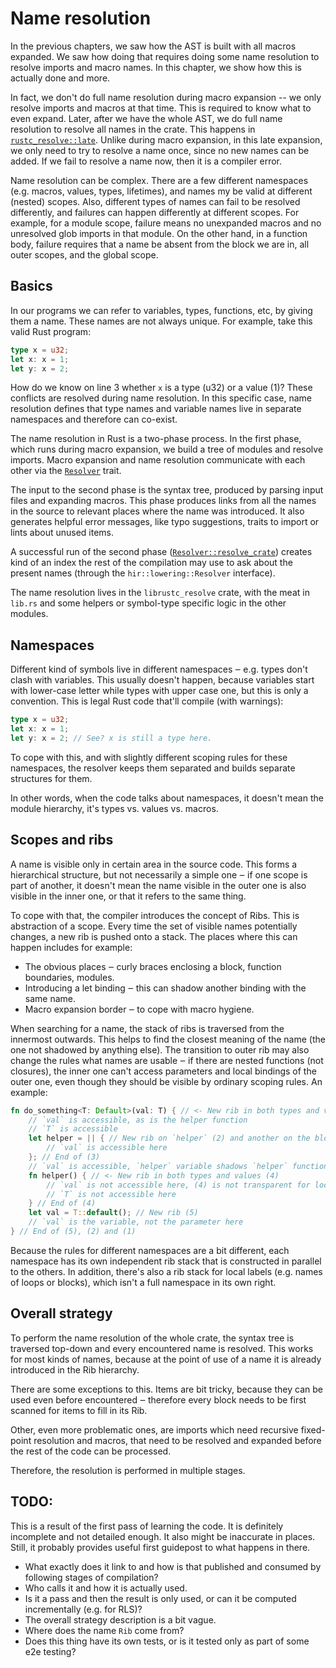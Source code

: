# Name resolution

In the previous chapters, we saw how the AST is built with all macros expanded.
We saw how doing that requires doing some name resolution to resolve imports
and macro names. In this chapter, we show how this is actually done and more.

In fact, we don't do full name resolution during macro expansion -- we only
resolve imports and macros at that time. This is required to know what to even
expand. Later, after we have the whole AST, we do full name resolution to
resolve all names in the crate. This happens in [`rustc_resolve::late`][late].
Unlike during macro expansion, in this late expansion, we only need to try to
resolve a name once, since no new names can be added. If we fail to resolve a
name now, then it is a compiler error.

Name resolution can be complex. There are a few different namespaces (e.g.
macros, values, types, lifetimes), and names my be valid at different (nested)
scopes. Also, different types of names can fail to be resolved differently, and
failures can happen differently at different scopes. For example, for a module
scope, failure means no unexpanded macros and no unresolved glob imports in
that module. On the other hand, in a function body, failure requires that a
name be absent from the block we are in, all outer scopes, and the global
scope.

[late]: https://doc.rust-lang.org/nightly/nightly-rustc/rustc_resolve/late/index.html

## Basics

In our programs we can refer to variables, types, functions, etc, by giving them
a name. These names are not always unique. For example, take this valid Rust
program:

```rust
type x = u32;
let x: x = 1;
let y: x = 2;
```

How do we know on line 3 whether `x` is a type (u32) or a value (1)? These
conflicts are resolved during name resolution. In this specific case, name
resolution defines that type names and variable names live in separate
namespaces and therefore can co-exist.

The name resolution in Rust is a two-phase process. In the first phase, which runs
during macro expansion, we build a tree of modules and resolve imports. Macro
expansion and name resolution communicate with each other via the
[`Resolver`] trait.

The input to the second phase is the syntax tree, produced by parsing input
files and expanding macros. This phase produces links from all the names in the
source to relevant places where the name was introduced. It also generates
helpful error messages, like typo suggestions, traits to import or lints about
unused items.

A successful run of the second phase ([`Resolver::resolve_crate`]) creates kind
of an index the rest of the compilation may use to ask about the present names
(through the `hir::lowering::Resolver` interface).

The name resolution lives in the `librustc_resolve` crate, with the meat in
`lib.rs` and some helpers or symbol-type specific logic in the other modules.

[`Resolver::resolve_crate`]: https://doc.rust-lang.org/nightly/nightly-rustc/rustc_resolve/struct.Resolver.html#method.resolve_crate
[`Resolver`]: https://doc.rust-lang.org/nightly/nightly-rustc/rustc_ast_lowering/trait.Resolver.html

## Namespaces

Different kind of symbols live in different namespaces ‒ e.g. types don't
clash with variables. This usually doesn't happen, because variables start with
lower-case letter while types with upper case one, but this is only a
convention. This is legal Rust code that'll compile (with warnings):

```rust
type x = u32;
let x: x = 1;
let y: x = 2; // See? x is still a type here.
```

To cope with this, and with slightly different scoping rules for these
namespaces, the resolver keeps them separated and builds separate structures for
them.

In other words, when the code talks about namespaces, it doesn't mean the module
hierarchy, it's types vs. values vs. macros.

## Scopes and ribs

A name is visible only in certain area in the source code. This forms a
hierarchical structure, but not necessarily a simple one ‒ if one scope is
part of another, it doesn't mean the name visible in the outer one is also
visible in the inner one, or that it refers to the same thing.

To cope with that, the compiler introduces the concept of Ribs. This is
abstraction of a scope. Every time the set of visible names potentially changes,
a new rib is pushed onto a stack. The places where this can happen includes for
example:

* The obvious places ‒ curly braces enclosing a block, function boundaries,
  modules.
* Introducing a let binding ‒ this can shadow another binding with the same
  name.
* Macro expansion border ‒ to cope with macro hygiene.

When searching for a name, the stack of ribs is traversed from the innermost
outwards. This helps to find the closest meaning of the name (the one not
shadowed by anything else). The transition to outer rib may also change the
rules what names are usable ‒ if there are nested functions (not closures),
the inner one can't access parameters and local bindings of the outer one,
even though they should be visible by ordinary scoping rules. An example:

```rust
fn do_something<T: Default>(val: T) { // <- New rib in both types and values (1)
    // `val` is accessible, as is the helper function
    // `T` is accessible
    let helper = || { // New rib on `helper` (2) and another on the block (3)
        // `val` is accessible here
    }; // End of (3)
    // `val` is accessible, `helper` variable shadows `helper` function
    fn helper() { // <- New rib in both types and values (4)
        // `val` is not accessible here, (4) is not transparent for locals)
        // `T` is not accessible here
    } // End of (4)
    let val = T::default(); // New rib (5)
    // `val` is the variable, not the parameter here
} // End of (5), (2) and (1)
```

Because the rules for different namespaces are a bit different, each namespace
has its own independent rib stack that is constructed in parallel to the others.
In addition, there's also a rib stack for local labels (e.g. names of loops or
blocks), which isn't a full namespace in its own right.

## Overall strategy

To perform the name resolution of the whole crate, the syntax tree is traversed
top-down and every encountered name is resolved. This works for most kinds of
names, because at the point of use of a name it is already introduced in the Rib
hierarchy.

There are some exceptions to this. Items are bit tricky, because they can be
used even before encountered ‒ therefore every block needs to be first scanned
for items to fill in its Rib.

Other, even more problematic ones, are imports which need recursive fixed-point
resolution and macros, that need to be resolved and expanded before the rest of
the code can be processed.

Therefore, the resolution is performed in multiple stages.

## TODO:

This is a result of the first pass of learning the code. It is definitely
incomplete and not detailed enough. It also might be inaccurate in places.
Still, it probably provides useful first guidepost to what happens in there.

* What exactly does it link to and how is that published and consumed by
  following stages of compilation?
* Who calls it and how it is actually used.
* Is it a pass and then the result is only used, or can it be computed
  incrementally (e.g. for RLS)?
* The overall strategy description is a bit vague.
* Where does the name `Rib` come from?
* Does this thing have its own tests, or is it tested only as part of some e2e
  testing?
